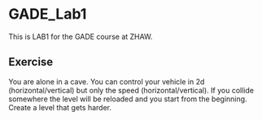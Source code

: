 # GADE_Lab1

This is LAB1 for the GADE course at ZHAW.

## Exercise

You are alone in a cave. You can control your vehicle in 2d (horizontal/vertical) but only the speed (horizontal/vertical). If you collide somewhere the level will be reloaded and you start from the beginning. Create a level that gets harder.
